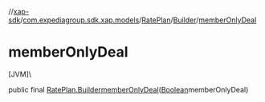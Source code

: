 //[xap-sdk](../../../../index.md)/[com.expediagroup.sdk.xap.models](../../index.md)/[RatePlan](../index.md)/[Builder](index.md)/[memberOnlyDeal](member-only-deal.md)

# memberOnlyDeal

[JVM]\

public final [RatePlan.Builder](index.md)[memberOnlyDeal](member-only-deal.md)([Boolean](https://docs.oracle.com/javase/8/docs/api/java/lang/Boolean.html)memberOnlyDeal)
